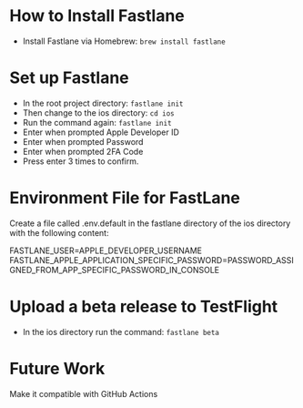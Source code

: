 # How to Install Fastlane

* Install Fastlane via Homebrew:
`brew install fastlane`

# Set up Fastlane 
* In the root project directory: `fastlane init`
* Then change to the ios directory: `cd ios`
* Run the command again: `fastlane init`
* Enter when prompted Apple Developer ID
* Enter when prompted Password
* Enter when prompted 2FA Code
* Press enter 3 times to confirm.

# Environment File for FastLane

Create a file called .env.default in the fastlane directory of the ios directory with the following content:

FASTLANE_USER=APPLE_DEVELOPER_USERNAME
FASTLANE_APPLE_APPLICATION_SPECIFIC_PASSWORD=PASSWORD_ASSIGNED_FROM_APP_SPECIFIC_PASSWORD_IN_CONSOLE

# Upload a beta release to TestFlight

* In the ios directory run the command: `fastlane beta`

# Future Work

Make it compatible with GitHub Actions